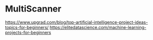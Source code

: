 # MultiScanner

https://www.upgrad.com/blog/top-artificial-intelligence-project-ideas-topics-for-beginners/
https://elitedatascience.com/machine-learning-projects-for-beginners
